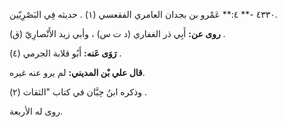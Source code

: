 ٤٣٣٠ -** ٤:** عَمْرو بن بجدان العامري الفقعسي (١) . حديثه فِي البَصْرِيّين.

**روى عن:** أَبِي ذر الغفاري (د ت س) ، وأبي زيد الأَنْصارِيّ (ق) .

**رَوَى عَنه:** أَبُو قلابة الجرمي (٤) .

**قال علي بْن المديني:** لم يرو عنه غيره.

وذكره ابنُ حِبَّان في كتاب "الثقات (٢) .

روى له الأربعة.